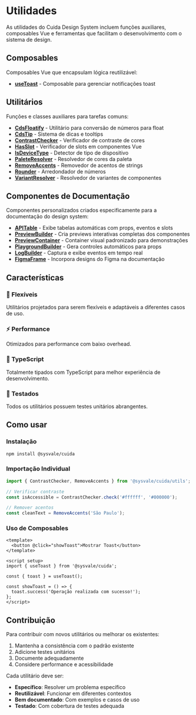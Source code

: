 # Utilidades

As utilidades do Cuida Design System incluem funções auxiliares, composables Vue e ferramentas que facilitam o desenvolvimento com o sistema de design.

## Composables

Composables Vue que encapsulam lógica reutilizável:

- [**useToast**](./use-toast) - Composable para gerenciar notificações toast

## Utilitários

Funções e classes auxiliares para tarefas comuns:

- [**CdsFloatify**](./cds-floatify) - Utilitário para conversão de números para float
- [**CdsTip**](./cds-tip) - Sistema de dicas e tooltips
- [**ContrastChecker**](./contrast-checker) - Verificador de contraste de cores
- [**HasSlot**](./has-slot) - Verificador de slots em componentes Vue
- [**IsDeviceType**](./is-device-type) - Detector de tipo de dispositivo
- [**PaleteResolver**](./palete-resolver) - Resolvedor de cores da paleta
- [**RemoveAccents**](./remove-accents) - Removedor de acentos de strings
- [**Rounder**](./rounder) - Arredondador de números
- [**VariantResolver**](./variant-resolver) - Resolvedor de variantes de componentes

## Componentes de Documentação

Componentes personalizados criados especificamente para a documentação do design system:

- [**APITable**](./api-table) - Exibe tabelas automáticas com props, eventos e slots
- [**PreviewBuilder**](./preview-builder) - Cria previews interativas completas dos componentes  
- [**PreviewContainer**](./preview-container) - Container visual padronizado para demonstrações
- [**PlaygroundBuilder**](./playground-builder) - Gera controles automáticos para props
- [**LogBuilder**](./log-builder) - Captura e exibe eventos em tempo real
- [**FigmaFrame**](./figma-frame) - Incorpora designs do Figma na documentação

## Características

### 🔧 Flexíveis
Utilitários projetados para serem flexíveis e adaptáveis a diferentes casos de uso.

### ⚡ Performance
Otimizados para performance com baixo overhead.

### 📝 TypeScript
Totalmente tipados com TypeScript para melhor experiência de desenvolvimento.

### 🧪 Testados
Todos os utilitários possuem testes unitários abrangentes.

## Como usar

### Instalação

```bash
npm install @sysvale/cuida
```

### Importação Individual

```js
import { ContrastChecker, RemoveAccents } from '@sysvale/cuida/utils';

// Verificar contraste
const isAccessible = ContrastChecker.check('#ffffff', '#000000');

// Remover acentos
const cleanText = RemoveAccents('São Paulo');
```

### Uso de Composables

```vue
<template>
  <button @click="showToast">Mostrar Toast</button>
</template>

<script setup>
import { useToast } from '@sysvale/cuida';

const { toast } = useToast();

const showToast = () => {
  toast.success('Operação realizada com sucesso!');
};
</script>
```

## Contribuição

Para contribuir com novos utilitários ou melhorar os existentes:

1. Mantenha a consistência com o padrão existente
2. Adicione testes unitários
3. Documente adequadamente
4. Considere performance e acessibilidade

Cada utilitário deve ser:
- **Específico**: Resolver um problema específico
- **Reutilizável**: Funcionar em diferentes contextos
- **Bem documentado**: Com exemplos e casos de uso
- **Testado**: Com cobertura de testes adequada


